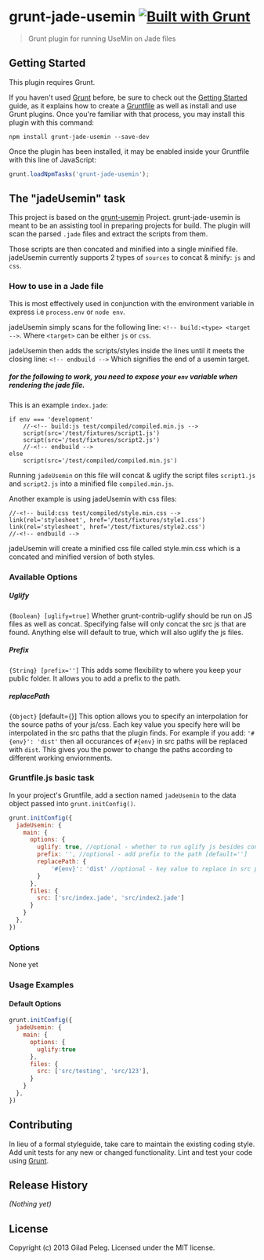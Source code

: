 # grunt-jade-usemin [![Built with Grunt](https://cdn.gruntjs.com/builtwith.png)](http://gruntjs.com/)

> Grunt plugin for running UseMin on Jade files

## Getting Started
This plugin requires Grunt.

If you haven't used [Grunt](http://gruntjs.com/) before, be sure to check out the [Getting Started](http://gruntjs.com/getting-started) guide, as it explains how to create a [Gruntfile](http://gruntjs.com/sample-gruntfile) as well as install and use Grunt plugins. Once you're familiar with that process, you may install this plugin with this command:

```shell
npm install grunt-jade-usemin --save-dev
```

Once the plugin has been installed, it may be enabled inside your Gruntfile with this line of JavaScript:

```js
grunt.loadNpmTasks('grunt-jade-usemin');
```

## The "jadeUsemin" task

This project is based on the [grunt-usemin](https://github.com/yeoman/grunt-usemin) Project.
grunt-jade-usemin is meant to be an assisting tool in preparing projects for build.
The plugin will scan the parsed `.jade` files and extract the scripts from them.

Those scripts are then concated and minified into a single minified file.
jadeUsemin currently supports 2 types of `sources` to concat & minify: `js` and `css`.

### How to use in a Jade file

This is most effectively used in conjunction with the environment variable in express
i.e `process.env` or `node env`.

jadeUsemin simply scans for the following line: `<!-- build:<type> <target -->`.
Where `<target>` can be either `js` or `css`.

jadeUsemin then adds the scripts/styles inside the lines until it meets the closing line:
`<!-- endbuild -->` Which signifies the end of a usemin target.

##### for the following to work, you need to expose your `env` variable when rendering the jade file.
This is an example `index.jade`:

```jade
if env === 'development'
    //-<!-- build:js test/compiled/compiled.min.js -->
    script(src='/test/fixtures/script1.js')
    script(src='/test/fixtures/script2.js')
    //-<!-- endbuild -->
else
    script(src='/test/compiled/compiled.min.js')
```

Running `jadeUsemin` on this file will concat & uglify the script files `script1.js` and `script2.js`
into a minified file `compiled.min.js`.

Another example is using jadeUsemin with css files:
```jade
//-<!-- build:css test/compiled/style.min.css -->
link(rel='stylesheet', href='/test/fixtures/style1.css')
link(rel='stylesheet', href='/test/fixtures/style2.css')
//-<!-- endbuild -->
```

jadeUsemin will create a minified css file called style.min.css which is a concated and minified version of both styles.

### Available Options

##### Uglify
`{Boolean} [uglify=true]` Whether grunt-contrib-uglify should be run on JS files as well as concat.
Specifying false will only concat the src js that are found.
Anything else will default to true, which will also uglify the js files.

##### Prefix
`{String} [prefix='']` This adds some flexibility to where you keep your public folder. It
allows you to add a prefix to the path.

##### replacePath
`{Object}` [default={}] This option allows you to specify an interpolation for the source paths of your js/css.
Each key value you specify here will be interpolated in the src paths that the plugin finds.
For example if you add: `'#{env}': 'dist'` then all occurances of `#{env}` in src paths will be replaced with `dist`.
This gives you the power to change the paths according to different working enviornments.

### Gruntfile.js basic task
In your project's Gruntfile, add a section named `jadeUsemin` to the data object passed into `grunt.initConfig()`.

```js
grunt.initConfig({
  jadeUsemin: {
    main: {
      options: {
        uglify: true, //optional - whether to run uglify js besides concat [default=true]
        prefix: '', //optional - add prefix to the path [default='']
        replacePath: {
            '#{env}': 'dist' //optional - key value to replace in src path
        }
      },
      files: {
        src: ['src/index.jade', 'src/index2.jade']
      }
    }
  },
})
```

### Options
None yet

### Usage Examples

#### Default Options

```js
grunt.initConfig({
  jadeUsemin: {
    main: {
      options: {
        uglify:true
      },
      files: {
        src: ['src/testing', 'src/123'],
      }
    }
  },
})
```

## Contributing
In lieu of a formal styleguide, take care to maintain the existing coding style. Add unit tests for any new or changed functionality. Lint and test your code using [Grunt](http://gruntjs.com/).

## Release History
_(Nothing yet)_

## License
Copyright (c) 2013 Gilad Peleg. Licensed under the MIT license.
